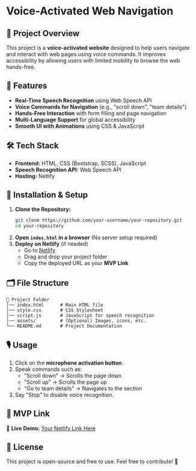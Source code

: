 # Voice-Activated Web Navigation

## 🚀 Project Overview

This project is a **voice-activated website** designed to help users navigate and interact with web pages using voice commands. It improves accessibility by allowing users with limited mobility to browse the web hands-free.

## 🎯 Features

- **Real-Time Speech Recognition** using Web Speech API
- **Voice Commands for Navigation** (e.g., "scroll down", "team details")
- **Hands-Free Interaction** with form filling and page navigation
- **Multi-Language Support** for global accessibility
- **Smooth UI with Animations** using CSS & JavaScript

## 🛠️ Tech Stack

- **Frontend:** HTML, CSS (Bootstrap, SCSS), JavaScript
- **Speech Recognition API:** Web Speech API
- **Hosting:** Netlify

## 📌 Installation & Setup

1. **Clone the Repository:**
   ```bash
   git clone https://github.com/your-username/your-repository.git
   cd your-repository
   ```
2. **Open `index.html` in a browser** (No server setup required)
3. **Deploy on Netlify** (if needed)
   - Go to [Netlify](https://www.netlify.com/)
   - Drag and drop your project folder
   - Copy the deployed URL as your **MVP Link**

## 🗂️ File Structure

```
📂 Project Folder
│── index.html      # Main HTML file
│── style.css       # CSS Stylesheet
│── script.js       # JavaScript for speech recognition
│── assets/         # (Optional) Images, icons, etc.
└── README.md       # Project Documentation
```

## 🎙️ Usage

1. Click on the **microphone activation button**.
2. Speak commands such as:
   - "Scroll down" → Scrolls the page down
   - "Scroll up" → Scrolls the page up
   - "Go to team details" → Navigates to the section
3. Say "Stop" to disable voice recognition.

## 📍 MVP Link

🚀 **Live Demo:** [Your Netlify Link Here](https://yourproject.netlify.app/)

## 📜 License

This project is open-source and free to use. Feel free to contribute! 🎉
